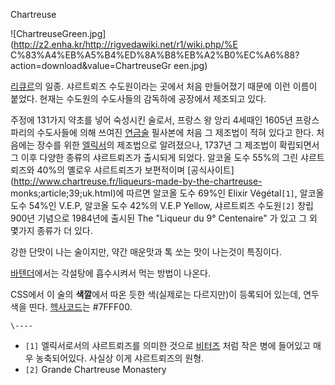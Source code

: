 Chartreuse  

![ChartreuseGreen.jpg](http://z2.enha.kr/http://rigvedawiki.net/r1/wiki.php/%E
C%83%A4%EB%A5%B4%ED%8A%B8%EB%A2%B0%EC%A6%88?action=download&value=ChartreuseGr
een.jpg)

[리큐르](%EB%A6%AC%ED%81%90%EB%A5%B4.md)의 일종. 샤르트뢰즈 수도원이라는 곳에서 처음 만들어졌기 때문에 이런
이름이 붙었다. 현재는 수도원의 수도사들의 감독하에 공장에서 제조되고 있다.

주정에 131가지 약초를 넣어 숙성시킨 술로서, 프랑스 왕 앙리 4세때인 1605년 프랑스 파리의 수도사들에 의해 쓰여진
[연금술](%EC%97%B0%EA%B8%88%EC%88%A0.md) 필사본에 처음 그 제조법이 적혀 있다고 한다. 처음에는 장수를 위한
[엘릭서](%EC%97%98%EB%A6%AD%EC%84%9C.md)의 제조법으로 알려졌으나, 1737년 그 제조법이 확립되면서 그 이후
다양한 종류의 샤르트뢰즈가 출시되게 되었다. 알코올 도수 55%의 그린 샤르트뢰즈와 40%의 옐로우 샤르트뢰즈가 보편적이며
[공식사이트](http://www.chartreuse.fr/liqueurs-made-by-the-chartreuse-
monks;article;39;uk.html)에 따르면 알코올 도수 69%인 Elixir Végétal`[1]`, 알코올 도수 54%인
V.E.P, 알코올 도수 42%의 V.E.P Yellow, 샤르트뢰즈 수도원`[2]` 창립 900년 기념으로 1984년에 출시된 The
"Liqueur du 9° Centenaire" 가 있고 그 외 몇가지 종류가 더 있다.

강한 단맛이 나는 술이지만, 약간 매운맛과 톡 쏘는 맛이 나는것이 특징이다.

[바텐더](%EB%B0%94%ED%85%90%EB%8D%94.md)에서는 각설탕에 흡수시켜서 먹는 방법이 나온다.

CSS에서 이 술의 **색깔**에서 따온 듯한 색(실제로는 다르지만)이 등록되어 있는데, 연두색을 띤다.
[헥사코드](%ED%97%A5%EC%82%AC%EC%BD%94%EB%93%9C.md)는 #7FFF00.

`\----`

  * `[1]` 엘릭서로서의 샤르트뢰즈를 의미한 것으로 [비터즈](%EB%B9%84%ED%84%B0%EC%A6%88.md) 처럼 작은 병에 들어있고 매우 농축되어있다. 사실상 이게 샤르트뢰즈의 원형.
  * `[2]` Grande Chartreuse Monastery

